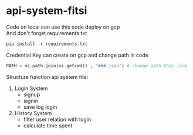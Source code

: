 # api-system-fitsi
Code on local can use this code deploy on gcp <br/>
And don't forget requirements.txt

```powershell
pip install -r requirements.txt
```

Credential Key can create on gcp and change path in code
```python
PATH = os.path.join(os.getcwd() , '###.json') # change path this line
```

Structure function api system fitsi
1. Login System
    - signup
    - signin
    - save log login
2. History System
    - filter user relation with login
    - calculate time spent